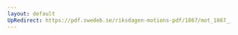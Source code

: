 ```yaml
---
layout: default
UpRedirect: https://pdf.swedeb.se/riksdagen-motions-pdf/1867/mot_1867__fk__00050/mot_1867__fk__00050_006.pdf
---
```

